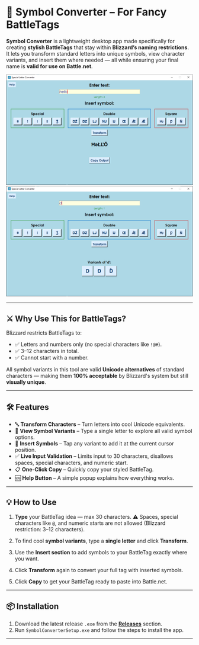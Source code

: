 # 🧿 Symbol Converter – For Fancy BattleTags

**Symbol Converter** is a lightweight desktop app made specifically for creating **stylish BattleTags** that stay within **Blizzard’s naming restrictions**.
It lets you transform standard letters into unique symbols, view character variants, and insert them where needed — all while ensuring your final name is **valid for use on Battle.net**.

![Symbol Convertion Screenshot](convertion.png)
![Symbol Variants Available](variants.png)

---

## ⚔️ Why Use This for BattleTags?

Blizzard restricts BattleTags to:

* ✅ Letters and numbers only (no special characters like `!@#`).
* ✅ 3–12 characters in total.
* ✅ Cannot start with a number.

All symbol variants in this tool are valid **Unicode alternatives** of standard characters — making them **100% acceptable** by Blizzard's system but still **visually unique**.

---

## 🛠 Features

* 🔤 **Transform Characters** – Turn letters into cool Unicode equivalents.
* 🔎 **View Symbol Variants** – Type a single letter to explore all valid symbol options.
* 🧩 **Insert Symbols** – Tap any variant to add it at the current cursor position.
* ✅ **Live Input Validation** – Limits input to 30 characters, disallows spaces, special characters, and numeric start.
* 📋 **One-Click Copy** – Quickly copy your styled BattleTag.
* 🆘 **Help Button** – A simple popup explains how everything works.

---

## 💡 How to Use

1. **Type** your BattleTag idea — max 30 characters.
   ⚠️ Spaces, special characters like `@`, and numeric starts are not allowed (Blizzard restriction: 3–12 characters).

2. To find cool **symbol variants**, type a **single letter** and click **Transform**.

3. Use the **Insert section** to add symbols to your BattleTag exactly where you want.

4. Click **Transform** again to convert your full tag with inserted symbols.

5. Click **Copy** to get your BattleTag ready to paste into Battle.net.

---

## 📦 Installation

1. Download the latest release `.exe` from the **[Releases](https://github.com/xddcc444/SymbolConverter/releases)** section.
2. Run `SymbolConverterSetup.exe` and follow the steps to install the app.

---

